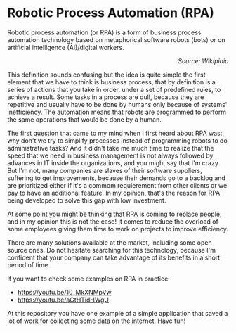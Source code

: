# Robotic Process Automation (RPA)

Robotic process automation (or RPA) is a form of business process automation technology based on metaphorical software robots (bots) or on artificial intelligence (AI)/digital workers.

<p align=right><i>Source: Wikipidia</i></p>

This definition sounds confusing but the idea is quite simple the first element that we have to think is business process, that by definition is a series of actions that you take in order, under a set of predefined rules, to achieve a result. Some tasks in a process are dull, because they are repetitive and usually have to be done by humans only because of systems' inefficiency. The automation means that robots are programmed to perform the same operations that would be done by a human.

The first question that came to my mind when I first heard about RPA was: why don't we try to simplify processes instead of programming robots to do administrative tasks? And it didn't take me much time to realize that the speed that we need in business management is not always followed by advances in IT inside the organizations, and you might say that I'm crazy. But I'm not, many companies are slaves of their software suppliers, suffering to get improvements, because their demands go to a backlog and are prioritized either if it's a commom requierement from other clients or we pay to have an additional feature. In my opinion, that's the reason for RPA being developed to solve this gap with low investment.

At some point you might be thinking that RPA is coming to replace people, and in my opinion this is not the case! It comes to reduce the overload of some employees giving them time to work on projects to improve efficiency.

There are many solutions available at the market, including some open source ones. Do not hesitate searching for this technology, because I'm confident that your company can take advantage of its benefits in a short period of time.

If you want to check some examples on RPA in practice:

- https://youtu.be/10_MkXNMpVw
- https://youtu.be/aGtHTidHWgU

At this repository you have one example of a simple application that saved a lot of work for collecting some data on the internet. Have fun!
